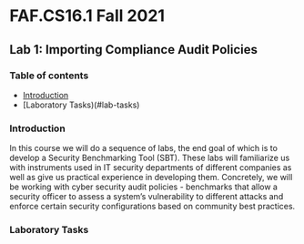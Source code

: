 # FAF.CS16.1 Fall 2021
## Lab 1: Importing Compliance Audit Policies
### Table of contents
* [Introduction](#introduction)
* [Laboratory Tasks)(#lab-tasks)
### Introduction
In this course we will do a sequence of labs, the end goal of which is to develop a Security Benchmarking Tool (SBT). These labs will familiarize us with instruments used in IT security departments of different companies as well as give us practical experience in developing them. Concretely, we will be working with cyber security audit policies - benchmarks that allow a security officer to assess a system’s vulnerability to different attacks and enforce certain security configurations based on community best practices.

### Laboratory Tasks


